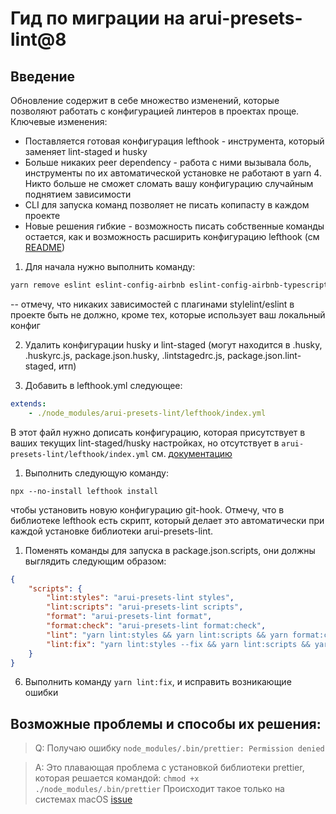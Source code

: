 # Гид по миграции на arui-presets-lint@8

## Введение
Обновление содержит в себе множество изменений, которые позволяют работать с конфигурацией линтеров в проектах проще. Ключевые изменения:
- Поставляется готовая конфигурация lefthook - инструмента, который заменяет lint-staged и husky
- Больше никаких peer dependency - работа с ними вызывала боль, инструменты по их автоматической установке не работают в yarn 4. Никто больше не сможет сломать вашу конфигурацию случайным поднятием зависимости
- CLI для запуска команд позволяет не писать копипасту в каждом проекте
- Новые решения гибкие - возможность писать собственные команды остается, как и возможность расширить конфигурацию lefthook (см [README](./README.md))

1. Для начала нужно выполнить команду:

```bash
yarn remove eslint eslint-config-airbnb eslint-config-airbnb-typescript eslint-config-prettier eslint-import-resolver-typescript eslint-plugin-cypress eslint-plugin-dirnames eslint-plugin-import eslint-plugin-jsx-a11y eslint-plugin-react eslint-plugin-react-hooks eslint-plugin-simple-import-sort eslint-plugin-unicorn lint-staged prettier stylelint @typescript-eslint/parser @typescript-eslint/eslint-plugin stylelint-config-prettier husky kebab-case
```
-- отмечу, что никаких зависимостей с плагинами stylelint/eslint в проекте быть не должно, кроме тех, которые использует ваш локальный конфиг

2. Удалить конфигурации husky и lint-staged (могут находится в .husky, .huskyrc.js, package.json.husky, .lintstagedrc.js, package.json.lint-staged, итп)

3. Добавить в lefthook.yml следующее:
```yaml
extends:
    - ./node_modules/arui-presets-lint/lefthook/index.yml
```

В этот файл нужно дописать конфигурацию, которая присутствует в ваших текущих lint-staged/husky настройках, но отсутствует в `arui-presets-lint/lefthook/index.yml` см. [документацию](https://github.com/evilmartians/lefthook/blob/master/docs/configuration.md)

1. Выполнить следующую команду:
```
npx --no-install lefthook install
```
чтобы установить новую конфигурацию git-hook. Отмечу, что в библиотеке lefthook есть скрипт, который делает это автоматически при каждой установке библиотеки arui-presets-lint.

1. Поменять команды для запуска в package.json.scripts, они должны выглядить следующим образом:

```json
{
    "scripts": {
        "lint:styles": "arui-presets-lint styles",
        "lint:scripts": "arui-presets-lint scripts",
        "format": "arui-presets-lint format",
        "format:check": "arui-presets-lint format:check",
        "lint": "yarn lint:styles && yarn lint:scripts && yarn format:check",
        "lint:fix": "yarn lint:styles --fix && yarn lint:scripts && yarn format"
    }
}
```

6. Выполнить команду ```yarn lint:fix```, и исправить возникающие ошибки

## Возможные проблемы и способы их решения:

> Q: Получаю ошибку `node_modules/.bin/prettier: Permission denied`

> A: Это плавающая проблема с установкой библиотеки prettier, которая решается командой: `chmod +x ./node_modules/.bin/prettier`
Происходит такое только на системах macOS [issue](https://github.com/prettier/prettier/issues/15164)
